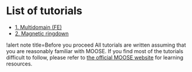 # List of tutorials

- [1. Multidomain (FE)](tutorials/FE_phase_field_multi_domain.md)
- [2. Magnetic ringdown](tutorials/magnetic_ringdown.md)

!alert note title=Before you proceed
All tutorials are written assuming that you are reasonably familiar with MOOSE. If you find most of the tutorials difficult to follow, please refer to [the official MOOSE website](https://mooseframework.inl.gov/) for learning resources.
